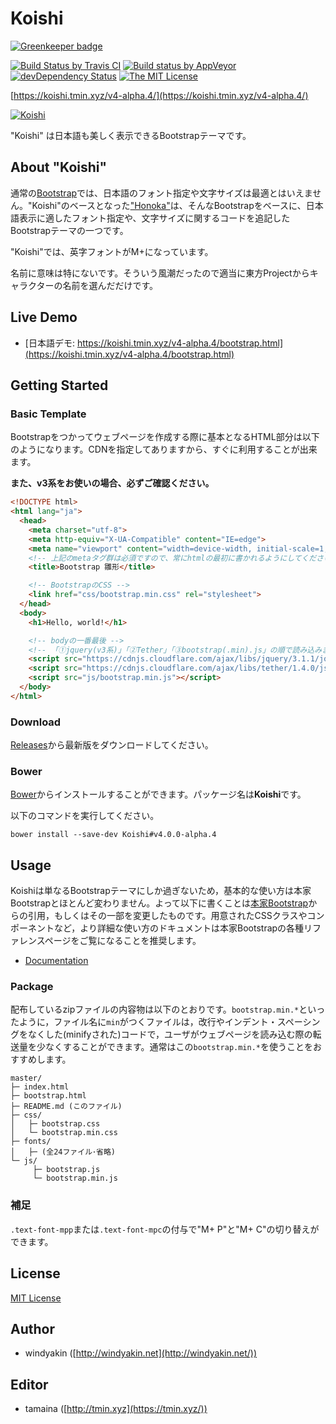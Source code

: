 # Koishi

[![Greenkeeper badge](https://badges.greenkeeper.io/tamaina/Koishi.svg)](https://greenkeeper.io/)

[![Build Status by Travis CI](https://travis-ci.org/tamaina/Koishi.svg?branch=master)](https://travis-ci.org/tamaina/Koishi)
[![Build status by AppVeyor](https://ci.appveyor.com/api/projects/status/b6rn5tseqbc0w3v7/branch/master?svg=true)](https://ci.appveyor.com/project/tamaina/koishi/branch/master)
[![devDependency Status](https://david-dm.org/tamaina/Koishi/v4-dev/dev-status.svg)](https://david-dm.org/tamaina/Koishi/v4-dev?type=dev)
[![The MIT License](https://img.shields.io/badge/license-MIT-blue.svg)](LICENSE)

[https://koishi.tmin.xyz/v4-alpha.4/](https://koishi.tmin.xyz/v4-alpha.4/)

[![Koishi](docs/assets/img/sample.png)](https://koishi.tmin.xyz/v4-alpha.4/)

"Koishi" は日本語も美しく表示できるBootstrapテーマです。

## About "Koishi"

通常の[Bootstrap](http://getbootstrap.com/)では、日本語のフォント指定や文字サイズは最適とはいえません。"Koishi"のベースとなった["Honoka"](honokak.osaka)は、そんなBootstrapをベースに、日本語表示に適したフォント指定や、文字サイズに関するコードを追記したBootstrapテーマの一つです。

"Koishi"では、英字フォントがM+になっています。

名前に意味は特にないです。そういう風潮だったので適当に東方Projectからキャラクターの名前を選んだだけです。

## Live Demo

 * [日本語デモ: https://koishi.tmin.xyz/v4-alpha.4/bootstrap.html](https://koishi.tmin.xyz/v4-alpha.4/bootstrap.html) 

## Getting Started


### Basic Template

Bootstrapをつかってウェブページを作成する際に基本となるHTML部分は以下のようになります。CDNを指定してありますから、すぐに利用することが出来ます。

**また、v3系をお使いの場合、必ずご確認ください。**

```html
<!DOCTYPE html>
<html lang="ja">
  <head>
    <meta charset="utf-8">
    <meta http-equiv="X-UA-Compatible" content="IE=edge">
    <meta name="viewport" content="width=device-width, initial-scale=1, shrink-to-fit=no">
    <!-- 上記のmetaタグ群は必須ですので、常にhtmlの最初に書かれるようにしてください。 -->
    <title>Bootstrap 雛形</title>

    <!-- BootstrapのCSS -->
    <link href="css/bootstrap.min.css" rel="stylesheet">
  </head>
  <body>
    <h1>Hello, world!</h1>

    <!-- bodyの一番最後 -->
    <!-- 「①jquery(v3系)」「②Tether」「③bootstrap(.min).js」の順で読み込みます。 -->
    <script src="https://cdnjs.cloudflare.com/ajax/libs/jquery/3.1.1/jquery.slim.min.js"></script>
    <script src="https://cdnjs.cloudflare.com/ajax/libs/tether/1.4.0/js/tether.min.js"></script>
    <script src="js/bootstrap.min.js"></script>
  </body>
</html>
```

### Download

[Releases](https://github.com/tamaina/Koishi/releases)から最新版をダウンロードしてください。

### Bower

[Bower](http://bower.io/)からインストールすることができます。パッケージ名は**Koishi**です。

以下のコマンドを実行してください。

```
bower install --save-dev Koishi#v4.0.0-alpha.4
```

## Usage

Koishiは単なるBootstrapテーマにしか過ぎないため，基本的な使い方は本家Bootstrapとほとんど変わりません。よって以下に書くことは[本家Bootstrap](http://v4-alpha.getbootstrap.com/getting-started/)からの引用，もしくはその一部を変更したものです。用意されたCSSクラスやコンポーネントなど，より詳細な使い方のドキュメントは本家Bootstrapの各種リファレンスページをご覧になることを推奨します。

* [Documentation](http://v4-alpha.getbootstrap.com/getting-started/introduction/)

### Package

配布しているzipファイルの内容物は以下のとおりです。``bootstrap.min.*``といったように，ファイル名に``min``がつくファイルは，改行やインデント・スペーシングをなくした(minifyされた)コードで，ユーザがウェブページを読み込む際の転送量を少なくすることができます。通常はこの``bootstrap.min.*``を使うことをおすすめします。

```
master/
├─ index.html
├─ bootstrap.html
├─ README.md (このファイル)
├─ css/
│   ├─ bootstrap.css
│   └─ bootstrap.min.css
├─ fonts/
│   ├─ (全24ファイル･省略)
└─ js/
     ├─ bootstrap.js
     └─ bootstrap.min.js
```

### 補足

`.text-font-mpp`または`.text-font-mpc`の付与で"M+ P"と"M+ C"の切り替えができます。

## License

[MIT License](LICENSE)

## Author

 * windyakin ([http://windyakin.net](http://windyakin.net/))

## Editor

 * tamaina ([http://tmin.xyz](https://tmin.xyz/))
